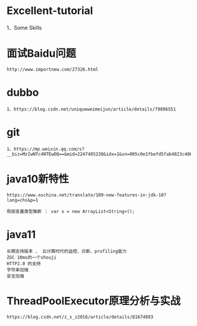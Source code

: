 # Excellent-tutorial
1、Some Skills
# 面试Baidu问题
	http://www.importnew.com/27326.html
# dubbo
	1、https://blog.csdn.net/uniqueweimeijun/article/details/79896551


# git
	1、https://mp.weixin.qq.com/s?__biz=MzIwNTc4NTEwOQ==&mid=2247485230&idx=1&sn=005c0e1fbefd5fab4823c408e3ae4b46&chksm=972ad654a05d5f42a155663adf806f0a2e95a81a44f0740e93581787ed8be73c056bc924f7f0&mpshare=1&scene=23&srcid=1128QfjQLUs977k7cNVtUXRS#rd

# java10新特性
	https://www.oschina.net/translate/109-new-features-in-jdk-10?lang=chs&p=1

	局部变量类型推断 ： var x = new ArrayList<String>();


# java11	
	长期支持版本 、 云计算时代的监控、诊断、profiling能力
	ZGC 10ms的一个shouji
	HTTP2.0 的支持
	字符串加强
	安全加强
# ThreadPoolExecutor原理分析与实战
	https://blog.csdn.net/z_s_z2016/article/details/81674893
